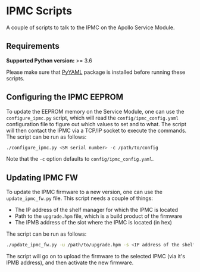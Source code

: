 # IPMC Scripts

A couple of scripts to talk to the IPMC on the Apollo Service Module.

## Requirements

**Supported Python version:** >= 3.6

Please make sure that [PyYAML](https://pypi.org/project/PyYAML/) package is installed before running these scripts.

## Configuring the IPMC EEPROM

To update the EEPROM memory on the Service Module, one can use the `configure_ipmc.py` script, which will read the `config/ipmc_config.yaml` configuration file to figure out which values to set and to what. The script will then contact the IPMC via a TCP/IP socket to execute the commands. The script can be run as follows:

```bash
./configure_ipmc.py <SM serial number> -c /path/to/config
```

Note that the `-c` option defaults to `config/ipmc_config.yaml`.

## Updating IPMC FW

To update the IPMC firmware to a new version, one can use the `update_ipmc_fw.py` file. This script needs a couple of things:

* The IP address of the shelf manager for which the IPMC is located
* Path to the `upgrade.hpm` file, which is a build product of the firmware
* The IPMB address of the slot where the IPMC is located (in hex)

The script can be run as follows:

```bash
./update_ipmc_fw.py -u /path/to/upgrade.hpm -s <IP address of the shelf manager> -i <IPMB address of the slot>
```

The script will go on to upload the firmware to the selected IPMC (via it's IPMB address), and then activate the new firmware.